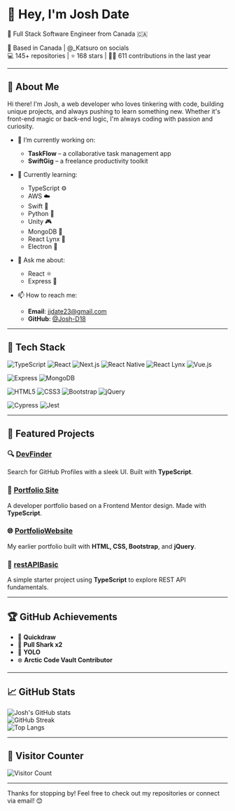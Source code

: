 # 👋 Hey, I'm Josh Date

🎯 Full Stack Software Engineer from Canada 🇨🇦  

📍 Based in Canada | @_Katsuro on socials  
💻 145+ repositories | ⭐ 168 stars | 🧑‍💻 611 contributions in the last year  

---

## 🚀 About Me

Hi there! I'm Josh, a web developer who loves tinkering with code, building unique projects, and always pushing to learn something new. Whether it's front-end magic or back-end logic, I'm always coding with passion and curiosity.

- 🔭 I’m currently working on:  
  - **TaskFlow** – a collaborative task management app  
  - **SwiftGig** – a freelance productivity toolkit  

- 🌱 Currently learning:  
  - TypeScript ⚙️  
  - AWS ☁️  
  - Swift 🧠  
  - Python 🐍  
  - Unity 🎮  
  - MongoDB 🍃  
  - React Lynx 🧬  
  - Electron 🧩  

- 💬 Ask me about:  
  - React ⚛️  
  - Express 🧪  

- 📫 How to reach me:  
  - **Email**: [jjdate23@gmail.com](mailto:jjdate23@gmail.com)  
  - **GitHub**: [@Josh-D18](https://github.com/Josh-D18)  

---

## 🧰 Tech Stack

![TypeScript](https://img.shields.io/badge/-TypeScript-3178C6?logo=typescript&logoColor=white&style=for-the-badge)
![React](https://img.shields.io/badge/-React-61DAFB?logo=react&logoColor=black&style=for-the-badge)
![Next.js](https://img.shields.io/badge/-Next.js-000000?logo=next.js&logoColor=white&style=for-the-badge)
![React Native](https://img.shields.io/badge/-React%20Native-20232A?logo=react&logoColor=61DAFB&style=for-the-badge)
![React Lynx](https://img.shields.io/badge/-React%20Lynx-2C2C2C?logo=react&logoColor=white&style=for-the-badge)
![Vue.js](https://img.shields.io/badge/-Vue.js-4FC08D?logo=vue.js&logoColor=white&style=for-the-badge)

![Express](https://img.shields.io/badge/-Express-000000?logo=express&logoColor=white&style=for-the-badge)
![MongoDB](https://img.shields.io/badge/-MongoDB-47A248?logo=mongodb&logoColor=white&style=for-the-badge)

![HTML5](https://img.shields.io/badge/-HTML5-E34F26?logo=html5&logoColor=white&style=for-the-badge)
![CSS3](https://img.shields.io/badge/-CSS3-1572B6?logo=css3&logoColor=white&style=for-the-badge)
![Bootstrap](https://img.shields.io/badge/-Bootstrap-7952B3?logo=bootstrap&logoColor=white&style=for-the-badge)
![jQuery](https://img.shields.io/badge/-jQuery-0769AD?logo=jquery&logoColor=white&style=for-the-badge)

![Cypress](https://img.shields.io/badge/-Cypress-17202C?logo=cypress&logoColor=white&style=for-the-badge)
![Jest](https://img.shields.io/badge/-Jest-C21325?logo=jest&logoColor=white&style=for-the-badge)

---

## 📌 Featured Projects

### 🔍 [DevFinder](https://github.com/Josh-D18/devfinder)  
Search for GitHub Profiles with a sleek UI. Built with **TypeScript**.

### 💼 [Portfolio Site](https://github.com/Josh-D18/portfolio-site)  
A developer portfolio based on a Frontend Mentor design. Made with **TypeScript**.

### 🌐 [PortfolioWebsite](https://github.com/Josh-D18/portfoliowebsite)  
My earlier portfolio built with **HTML, CSS, Bootstrap**, and **jQuery**.

### 🔧 [restAPIBasic](https://github.com/Josh-D18/restAPIBasic)  
A simple starter project using **TypeScript** to explore REST API fundamentals.

---

## 🏆 GitHub Achievements

- 🧠 **Quickdraw**  
- 🦈 **Pull Shark x2**  
- 🤖 **YOLO**  
- ❄️ **Arctic Code Vault Contributor**

---

## 📈 GitHub Stats

![Josh's GitHub stats](https://github-readme-stats.vercel.app/api?username=Josh-D18&show_icons=true&theme=radical&hide_border=true)  
![GitHub Streak](https://streak-stats.demolab.com/?user=Josh-D18&theme=radical&hide_border=true)  
![Top Langs](https://github-readme-stats.vercel.app/api/top-langs/?username=Josh-D18&layout=compact&theme=radical&hide_border=true)

---

## 👀 Visitor Counter

![Visitor Count](https://komarev.com/ghpvc/?username=Josh-D18&label=Visitors&color=blue&style=flat)

---

Thanks for stopping by! Feel free to check out my repositories or connect via email! 😊
